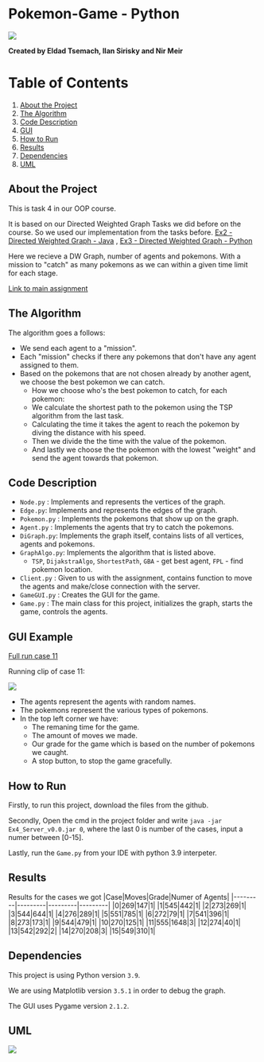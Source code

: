 # Pokemon-Game - Python
![](https://cdn.europosters.eu/image/1300/posters/pokemon-eevee-i32673.jpg)

**Created by Eldad Tsemach, Ilan Sirisky and Nir Meir**


# Table of Contents
1. [About the Project](#About)
2. [The Algorithm](#algorithm)
3. [Code Description](#code)
4. [GUI](#gui)
5. [How to Run](#run)
6. [Results](#results)
7. [Dependencies](#dependencies)
8. [UML](#uml)

## About the Project <a name="About"></a>
This is task 4 in our OOP course.

It is based on our Directed Weighted Graph Tasks we did before on the course. So we used our implementation from the tasks before.
[Ex2 - Directed Weighted Graph - Java](https://github.com/TorNim0s/Directed-Weighted-Grapth) , 
[Ex3 - Directed Weighted Graph - Python](https://github.com/TorNim0s/Directed-Weighted-Graph-Python)

Here we recieve a DW Graph, number of agents and pokemons.
With a mission to "catch" as many pokemons as we can within a given time limit for each stage.

[Link to main assignment](https://github.com/benmoshe/OOP_2021/tree/main/Assignments/Ex4)


## The Algorithm <a name="algorithm"></a>
The algorithm goes a follows:
 - We send each agent to a "mission".
 - Each "mission" checks if there any pokemons that don't have any agent assigned to them.
 - Based on the pokemons that are not chosen already by another agent, we choose the best pokemon we can catch.
   - How we choose who's the best pokemon to catch, for each pokemon:
   - We calculate the shortest path to the pokemon using the TSP algorithm from the last task.
   - Calculating the time it takes the agent to reach the pokemon by diving the distance with his speed.
   - Then we divide the the time with the value of the pokemon.
   - And lastly we choose the the pokemon with the lowest "weight" and send the agent towards that pokemon.


## Code Description <a name="code"></a>
- `Node.py` : Implements and represents the vertices of the graph.
- `Edge.py`: Implements and represents the edges of the graph.
- `Pokemon.py` : Implements the pokemons that show up on the graph.
- `Agent.py` : Implements the agents that try to catch the pokemons.
- `DiGraph.py`: Implements the graph itself, contains lists of all vertices, agents and pokemons.
- `GraphAlgo.py`: Implements the algorithm that is listed above.
  - `TSP`, `DijakstraAlgo`, `ShortestPath`, `GBA` - get best agent, `FPL` - find pokemon location.
- `Client.py` : Given to us with the assignment, contains function to move the agents and make/close connection with the server.
- `GameGUI.py` : Creates the GUI for the game.
- `Game.py` : The main class for this project, initializes the graph, starts the game, controls the agents.


## GUI Example <a name="gui"></a>
[Full run case 11](https://www.youtube.com/watch?v=FQn5bDPchAg)

Running clip of case 11:

![](https://i.imgur.com/5ikI0pm.gif)

- The agents represent the agents with random names.
- The pokemons represent the various types of pokemons.
- In the top left corner we have:
   - The remaning time for the game.
   - The amount of moves we made.
   - Our grade for the game which is based on the number of pokemons we caught.
   - A stop button, to stop the game gracefully.

## How to Run <a name="run"></a>
Firstly, to run this project, download the files from the github.

Secondly, Open the cmd in the project folder and write `java -jar Ex4_Server_v0.0.jar 0`, where the last 0 is number of the cases, input a numer between [0-15].

Lastly, run the `Game.py` from your IDE with python 3.9 interpeter.

## Results <a name="results"></a>
Results for the cases we got
|Case|Moves|Grade|Numer of Agents|
|---------|---------|---------|---------|
|0|269|147|1|
|1|545|442|1|
|2|273|269|1|
|3|544|644|1|
|4|276|289|1|
|5|551|785|1|
|6|272|79|1|
|7|541|396|1|
|8|273|173|1|
|9|544|479|1|
|10|270|125|1|
|11|555|1648|3|
|12|274|40|1|
|13|542|292|2|
|14|270|208|3|
|15|549|310|1|

## Dependencies <a name="dependencies"></a>
This project is using Python version `3.9`.

We are using Matplotlib version `3.5.1` in order to debug the graph.

The GUI uses Pygame version `2.1.2`.

## UML <a name="uml"></a>
![](https://i.imgur.com/J5GiUSy.png)
